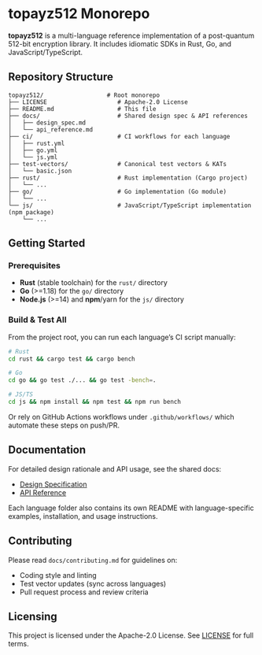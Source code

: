 # topayz512 Monorepo

**topayz512** is a multi-language reference implementation of a post-quantum 512-bit encryption library. It includes idiomatic SDKs in Rust, Go, and JavaScript/TypeScript.

## Repository Structure

```base tree
topayz512/                  # Root monorepo
├── LICENSE                    # Apache-2.0 License
├── README.md                  # This file
├── docs/                      # Shared design spec & API references
│   ├── design_spec.md
│   └── api_reference.md
├── ci/                        # CI workflows for each language
│   ├── rust.yml
│   ├── go.yml
│   └── js.yml
├── test-vectors/              # Canonical test vectors & KATs
│   └── basic.json
├── rust/                      # Rust implementation (Cargo project)
│   └── ...
├── go/                        # Go implementation (Go module)
│   └── ...
└── js/                        # JavaScript/TypeScript implementation (npm package)
    └── ...
```

## Getting Started

### Prerequisites

* **Rust** (stable toolchain) for the `rust/` directory
* **Go** (>=1.18) for the `go/` directory
* **Node.js** (>=14) and **npm**/yarn for the `js/` directory

### Build & Test All

From the project root, you can run each language’s CI script manually:

```bash
# Rust
cd rust && cargo test && cargo bench

# Go
cd go && go test ./... && go test -bench=.

# JS/TS
cd js && npm install && npm test && npm run bench
```

Or rely on GitHub Actions workflows under `.github/workflows/` which automate these steps on push/PR.

## Documentation

For detailed design rationale and API usage, see the shared docs:

* [Design Specification](docs/design_spec.md)
* [API Reference](docs/api_reference.md)

Each language folder also contains its own README with language-specific examples, installation, and usage instructions.

## Contributing

Please read `docs/contributing.md` for guidelines on:

* Coding style and linting
* Test vector updates (sync across languages)
* Pull request process and review criteria

## Licensing

This project is licensed under the Apache-2.0 License. See [LICENSE](LICENSE) for full terms.
